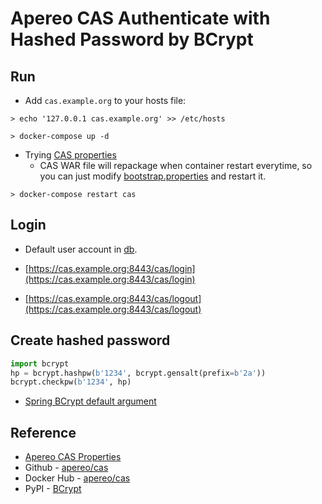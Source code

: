 # Apereo CAS Authenticate with Hashed Password by BCrypt

## Run

- Add `cas.example.org` to your hosts file:

```
> echo '127.0.0.1 cas.example.org' >> /etc/hosts
```

```
> docker-compose up -d
```

- Trying [CAS properties](https://apereo.github.io/cas/5.0.x/installation/Configuration-Properties.html#database-authentication)
  - CAS WAR file will repackage when container restart everytime, so you can just modify [bootstrap.properties](./cas/src/main/resources/bootstrap.properties) and restart it.

```
> docker-compose restart cas
```

## Login

- Default user account in [db](./db/init.sql).

- [https://cas.example.org:8443/cas/login](https://cas.example.org:8443/cas/login)

- [https://cas.example.org:8443/cas/logout](https://cas.example.org:8443/cas/logout)

## Create hashed password

```python
import bcrypt
hp = bcrypt.hashpw(b'1234', bcrypt.gensalt(prefix=b'2a'))
bcrypt.checkpw(b'1234', hp)
```

- [Spring BCrypt default argument](https://docs.spring.io/spring-security/site/docs/current/api/org/springframework/security/crypto/bcrypt/BCrypt.html#gensalt-java.lang.String-)

## Reference

- [Apereo CAS Properties](https://apereo.github.io/cas/5.0.x/installation/Configuration-Properties.html)
- Github - [apereo/cas](https://github.com/apereo/cas)
- Docker Hub - [apereo/cas](https://hub.docker.com/r/apereo/cas/)
- PyPI - [BCrypt](https://github.com/pyca/bcrypt/)
